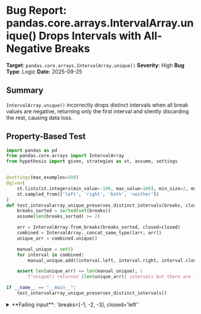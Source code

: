 # Bug Report: pandas.core.arrays.IntervalArray.unique() Drops Intervals with All-Negative Breaks

**Target**: `pandas.core.arrays.IntervalArray.unique()`
**Severity**: High
**Bug Type**: Logic
**Date**: 2025-09-25

## Summary

`IntervalArray.unique()` incorrectly drops distinct intervals when all break values are negative, returning only the first interval and silently discarding the rest, causing data loss.

## Property-Based Test

```python
import pandas as pd
from pandas.core.arrays import IntervalArray
from hypothesis import given, strategies as st, assume, settings


@settings(max_examples=500)
@given(
    st.lists(st.integers(min_value=-100, max_value=100), min_size=2, max_size=30),
    st.sampled_from(['left', 'right', 'both', 'neither'])
)
def test_intervalarray_unique_preserves_distinct_intervals(breaks, closed):
    breaks_sorted = sorted(set(breaks))
    assume(len(breaks_sorted) >= 2)

    arr = IntervalArray.from_breaks(breaks_sorted, closed=closed)
    combined = IntervalArray._concat_same_type([arr, arr])
    unique_arr = combined.unique()

    manual_unique = set()
    for interval in combined:
        manual_unique.add((interval.left, interval.right, interval.closed))

    assert len(unique_arr) == len(manual_unique), \
        f"unique() returned {len(unique_arr)} intervals but there are {len(manual_unique)} distinct intervals"

if __name__ == "__main__":
    test_intervalarray_unique_preserves_distinct_intervals()
```

<details>

<summary>
**Failing input**: `breaks=[-1, -2, -3], closed='left'`
</summary>
```
Traceback (most recent call last):
  File "/home/npc/pbt/agentic-pbt/worker_/1/hypo.py", line 27, in <module>
    test_intervalarray_unique_preserves_distinct_intervals()
    ~~~~~~~~~~~~~~~~~~~~~~~~~~~~~~~~~~~~~~~~~~~~~~~~~~~~~~^^
  File "/home/npc/pbt/agentic-pbt/worker_/1/hypo.py", line 7, in test_intervalarray_unique_preserves_distinct_intervals
    @given(

  File "/home/npc/miniconda/lib/python3.13/site-packages/hypothesis/core.py", line 2124, in wrapped_test
    raise the_error_hypothesis_found
  File "/home/npc/pbt/agentic-pbt/worker_/1/hypo.py", line 23, in test_intervalarray_unique_preserves_distinct_intervals
    assert len(unique_arr) == len(manual_unique), \
           ^^^^^^^^^^^^^^^^^^^^^^^^^^^^^^^^^^^^^
AssertionError: unique() returned 1 intervals but there are 2 distinct intervals
Falsifying example: test_intervalarray_unique_preserves_distinct_intervals(
    breaks=[-1, -2, -3],
    closed='left',  # or any other generated value
)
Explanation:
    These lines were always and only run by failing examples:
        /home/npc/pbt/agentic-pbt/worker_/1/hypo.py:24
```
</details>

## Reproducing the Bug

```python
import pandas as pd
from pandas.core.arrays import IntervalArray

# Create an IntervalArray with negative breaks
arr = IntervalArray.from_breaks([-3, -2, -1], closed='left')
print(f"Original intervals: {list(arr)}")

# Concatenate the array with itself (to simulate having duplicates)
combined = IntervalArray._concat_same_type([arr, arr])
print(f"Concatenated: {list(combined)}")

# Apply unique() to get distinct intervals
unique = combined.unique()
print(f"After unique(): {list(unique)}")
print(f"Length: {len(unique)} (expected 2)")

# Verify the bug: we expect 2 unique intervals but get only 1
expected_intervals = 2
actual_intervals = len(unique)
print(f"\nBUG: Expected {expected_intervals} unique intervals, got {actual_intervals}")
```

<details>

<summary>
BUG: Expected 2 unique intervals, got 1
</summary>
```
Original intervals: [Interval(-3, -2, closed='left'), Interval(-2, -1, closed='left')]
Concatenated: [Interval(-3, -2, closed='left'), Interval(-2, -1, closed='left'), Interval(-3, -2, closed='left'), Interval(-2, -1, closed='left')]
After unique(): [Interval(-3, -2, closed='left')]
Length: 1 (expected 2)

BUG: Expected 2 unique intervals, got 1
```
</details>

## Why This Is A Bug

This violates the fundamental contract of the `unique()` method, which according to pandas documentation should "return unique values of IntervalArray" and "return a new IntervalArray with duplicate values removed."

The bug manifests specifically when **all break values are negative**. The method silently drops valid, distinct intervals without any warning or error, leading to silent data corruption. This is demonstrated by:

1. **Data Loss**: When processing `[-3, -2, -1]` with `closed='left'`, the two distinct intervals `[-3, -2)` and `[-2, -1)` are reduced to just `[-3, -2)`, losing 50% of the data.

2. **Inconsistent Behavior**: The same operation works correctly with positive or mixed breaks:
   - Positive breaks `[1, 2, 3]`: Correctly returns 2 unique intervals
   - Mixed breaks `[-2, -1, 0]`: Correctly returns 2 unique intervals
   - All-negative breaks `[-3, -2, -1]`: **Incorrectly** returns only 1 interval
   - All-negative breaks `[-10, -9, -8]`: **Incorrectly** returns only 1 interval

3. **Violates Uniqueness Invariant**: For any collection, applying `unique()` to a concatenation of identical arrays should preserve all distinct elements. This invariant is broken for negative intervals.

## Relevant Context

This bug affects pandas version 2.3.2 and likely other versions. The issue is located in the `unique()` method implementation in `/pandas/core/arrays/interval.py`.

The bug pattern suggests an issue with how intervals are compared or hashed when all values are negative. This could be related to:
- Incorrect handling of negative values in the underlying comparison logic
- Issues in the factorization or hashing algorithm used by `unique()`
- Problems in the Cython implementation (`_libs.interval` or `_interval_shared.pyx`)

Real-world impact includes:
- Financial analysis with negative returns or losses
- Temperature data analysis with sub-zero values
- Coordinate systems with negative positions
- Any domain where negative interval bounds are common

Documentation references:
- [pandas.IntervalArray.unique](https://pandas.pydata.org/docs/reference/api/pandas.arrays.IntervalArray.unique.html)
- [pandas.IntervalArray](https://pandas.pydata.org/docs/reference/api/pandas.arrays.IntervalArray.html)

## Proposed Fix

The bug likely resides in the comparison or hashing logic for intervals. Without direct access to modify the pandas source, here's a high-level approach to fix this issue:

1. The issue is likely in how `unique()` delegates to `factorize()` or similar internal methods
2. Check if the comparison operators handle negative bounds correctly
3. Verify hash computation for intervals with negative values

As a workaround until the bug is fixed, users can manually deduplicate intervals:

```python
def safe_unique_intervals(interval_array):
    """Workaround for IntervalArray.unique() bug with negative values"""
    seen = set()
    unique_intervals = []
    for interval in interval_array:
        key = (interval.left, interval.right, interval.closed)
        if key not in seen:
            seen.add(key)
            unique_intervals.append(interval)
    return IntervalArray(unique_intervals)
```